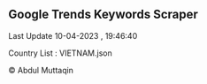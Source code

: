 

## Google Trends Keywords Scraper 
 
Last Update 10-04-2023 , 19:46:40

Country List :
VIETNAM.json



© Abdul Muttaqin 
